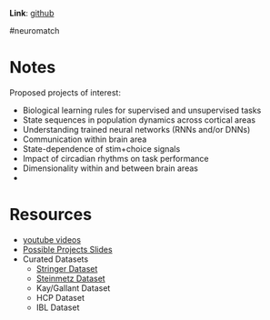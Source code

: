**Link**: [github](https://github.com/NeuromatchAcademy/course-content/tree/master/projects#Project-structure-and-schedule)

#neuromatch 

# Notes
Proposed projects of interest:
- Biological learning rules for supervised and unsupervised tasks
- State sequences in population dynamics across cortical areas
- Understanding trained neural networks (RNNs and/or DNNs)
- Communication within brain area
- State-dependence of stim+choice signals
- Impact of circadian rhythms on task performance
- Dimensionality within and between brain areas
- 

# Resources
- [youtube videos](https://www.youtube.com/playlist?list=PLkBQOLLbi18ODTckxhgah98JloMLXt4oF)
- [Possible Projects Slides](https://mfr.ca-1.osf.io/render?url=https://osf.io/9j38s/?direct%26mode=render%26action=download%26mode=render)
- Curated Datasets
	- [Stringer Dataset](https://www.youtube.com/watch?v=78GSgf6Dkkk&list=PLkBQOLLbi18ODTckxhgah98JloMLXt4oF&index=7&t=0s)
	- [Steinmetz Dataset](https://www.youtube.com/watch?v=WXn4-FpVaOo&list=PLkBQOLLbi18ODTckxhgah98JloMLXt4oF&index=4&t=0s)
	- Kay/Gallant Dataset
	- HCP Dataset
	- IBL Dataset

